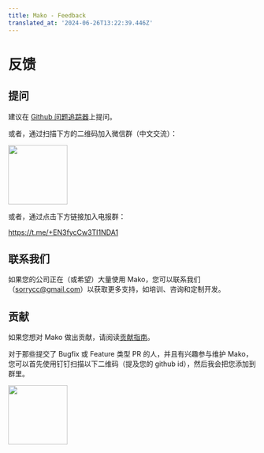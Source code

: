 ```yaml
---
title: Mako - Feedback
translated_at: '2024-06-26T13:22:39.446Z'
---
```


# 反馈

## 提问

建议在 [Github 问题追踪器](https://github.com/umijs/mako/issues)上提问。

或者，通过扫描下方的二维码加入微信群（中文交流）：

<img src="https://mdn.alipayobjects.com/huamei_lpyngx/afts/img/A*1hK9RoDsSTsAAAAAAAAAAAAADjjvAQ/original" width="120" />

或者，通过点击下方链接加入电报群：

https://t.me/+EN3fycCw3TI1NDA1

## 联系我们

如果您的公司正在（或希望）大量使用 Mako，您可以联系我们（[sorrycc@gmail.com](mailto:sorrycc@gmail.com)）以获取更多支持，如培训、咨询和定制开发。

## 贡献

如果您想对 Mako 做出贡献，请阅读[贡献指南](./contributing)。

对于那些提交了 Bugfix 或 Feature 类型 PR 的人，并且有兴趣参与维护 Mako，您可以首先使用钉钉扫描以下二维码（提及您的 github id），然后我会把您添加到群里。

<img src="https://img.alicdn.com/imgextra/i2/O1CN01DLiPrU1WsbDdnwRr9_!!6000000002844-2-tps-340-336.png" width="120" />
